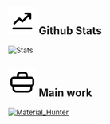## ![poshel](https://raw.githubusercontent.com/VKCOM/icons/master/src/svg/28/statistics_outline_28.svg) Github Stats
![Stats](https://github-readme-stats.vercel.app/api?username=mirivan&show_icons=true&theme=dark)

## ![nahui](https://raw.githubusercontent.com/VKCOM/icons/master/src/svg/28/work_outline_28.svg) Main work
[![Material_Hunter](https://github-readme-stats.vercel.app/api/pin/?username=mirivan&repo=material_hunter&show_owner=true&theme=dark)](https://github.com/mirivan/material_hunter)
